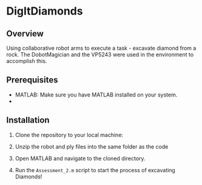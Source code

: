 # DigItDiamonds



## Overview

Using collaborative robot arms to execute a task - excavate diamond from a rock. The DobotMagician and the VP5243 were used in the environment to accomplish this.

## Prerequisites

- MATLAB: Make sure you have MATLAB installed on your system.
- 

## Installation

1. Clone the repository to your local machine:

2. Unzip the robot and ply files into the same folder as the code

3. Open MATLAB and navigate to the cloned directory.

4. Run the `Assessment_2.m` script to start the process of excavating Diamonds!

